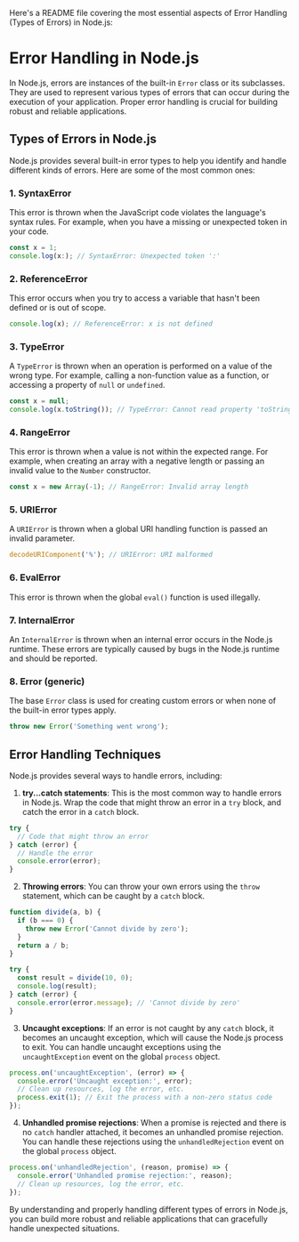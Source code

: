 Here's a README file covering the most essential aspects of Error Handling (Types of Errors) in Node.js:

# Error Handling in Node.js

In Node.js, errors are instances of the built-in `Error` class or its subclasses. They are used to represent various types of errors that can occur during the execution of your application. Proper error handling is crucial for building robust and reliable applications.

## Types of Errors in Node.js

Node.js provides several built-in error types to help you identify and handle different kinds of errors. Here are some of the most common ones:

### 1. **SyntaxError**

This error is thrown when the JavaScript code violates the language's syntax rules. For example, when you have a missing or unexpected token in your code.

```javascript
const x = 1;
console.log(x:); // SyntaxError: Unexpected token ':'
```

### 2. **ReferenceError**

This error occurs when you try to access a variable that hasn't been defined or is out of scope.

```javascript
console.log(x); // ReferenceError: x is not defined
```

### 3. **TypeError**

A `TypeError` is thrown when an operation is performed on a value of the wrong type. For example, calling a non-function value as a function, or accessing a property of `null` or `undefined`.

```javascript
const x = null;
console.log(x.toString()); // TypeError: Cannot read property 'toString' of null
```

### 4. **RangeError**

This error is thrown when a value is not within the expected range. For example, when creating an array with a negative length or passing an invalid value to the `Number` constructor.

```javascript
const x = new Array(-1); // RangeError: Invalid array length
```

### 5. **URIError**

A `URIError` is thrown when a global URI handling function is passed an invalid parameter.

```javascript
decodeURIComponent('%'); // URIError: URI malformed
```

### 6. **EvalError**

This error is thrown when the global `eval()` function is used illegally.

### 7. **InternalError**

An `InternalError` is thrown when an internal error occurs in the Node.js runtime. These errors are typically caused by bugs in the Node.js runtime and should be reported.

### 8. **Error (generic)**

The base `Error` class is used for creating custom errors or when none of the built-in error types apply.

```javascript
throw new Error('Something went wrong');
```

## Error Handling Techniques

Node.js provides several ways to handle errors, including:

1. **try...catch statements**: This is the most common way to handle errors in Node.js. Wrap the code that might throw an error in a `try` block, and catch the error in a `catch` block.

```javascript
try {
  // Code that might throw an error
} catch (error) {
  // Handle the error
  console.error(error);
}
```

2. **Throwing errors**: You can throw your own errors using the `throw` statement, which can be caught by a `catch` block.

```javascript
function divide(a, b) {
  if (b === 0) {
    throw new Error('Cannot divide by zero');
  }
  return a / b;
}

try {
  const result = divide(10, 0);
  console.log(result);
} catch (error) {
  console.error(error.message); // 'Cannot divide by zero'
}
```

3. **Uncaught exceptions**: If an error is not caught by any `catch` block, it becomes an uncaught exception, which will cause the Node.js process to exit. You can handle uncaught exceptions using the `uncaughtException` event on the global `process` object.

```javascript
process.on('uncaughtException', (error) => {
  console.error('Uncaught exception:', error);
  // Clean up resources, log the error, etc.
  process.exit(1); // Exit the process with a non-zero status code
});
```

4. **Unhandled promise rejections**: When a promise is rejected and there is no `catch` handler attached, it becomes an unhandled promise rejection. You can handle these rejections using the `unhandledRejection` event on the global `process` object.

```javascript
process.on('unhandledRejection', (reason, promise) => {
  console.error('Unhandled promise rejection:', reason);
  // Clean up resources, log the error, etc.
});
```

By understanding and properly handling different types of errors in Node.js, you can build more robust and reliable applications that can gracefully handle unexpected situations.
